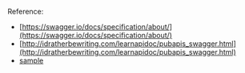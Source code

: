 Reference: 
- [https://swagger.io/docs/specification/about/](https://swagger.io/docs/specification/about/)
- [http://idratherbewriting.com/learnapidoc/pubapis_swagger.html](http://idratherbewriting.com/learnapidoc/pubapis_swagger.html)
- [sample](http://idratherbewriting.com/learnapidoc/docs/rest_api_specifications/openapi_weather.yml)